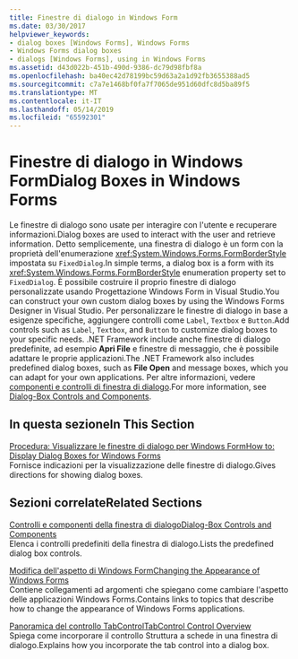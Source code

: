 ```yaml
---
title: Finestre di dialogo in Windows Form
ms.date: 03/30/2017
helpviewer_keywords:
- dialog boxes [Windows Forms], Windows Forms
- Windows Forms dialog boxes
- dialogs [Windows Forms], using in Windows Forms
ms.assetid: d43d022b-451b-490d-9386-dc79d98fbf8a
ms.openlocfilehash: ba40ec42d78199bc59d63a2a1d92fb3655388ad5
ms.sourcegitcommit: c7a7e1468bf0fa7f7065de951d60dfc8d5ba89f5
ms.translationtype: MT
ms.contentlocale: it-IT
ms.lasthandoff: 05/14/2019
ms.locfileid: "65592301"
---
```

# <a name="dialog-boxes-in-windows-forms"></a><span data-ttu-id="82ca8-102">Finestre di dialogo in Windows Form</span><span class="sxs-lookup"><span data-stu-id="82ca8-102">Dialog Boxes in Windows Forms</span></span>
<span data-ttu-id="82ca8-103">Le finestre di dialogo sono usate per interagire con l'utente e recuperare informazioni.</span><span class="sxs-lookup"><span data-stu-id="82ca8-103">Dialog boxes are used to interact with the user and retrieve information.</span></span> <span data-ttu-id="82ca8-104">Detto semplicemente, una finestra di dialogo è un form con la proprietà dell'enumerazione <xref:System.Windows.Forms.FormBorderStyle> impostata su `FixedDialog`.</span><span class="sxs-lookup"><span data-stu-id="82ca8-104">In simple terms, a dialog box is a form with its <xref:System.Windows.Forms.FormBorderStyle> enumeration property set to `FixedDialog`.</span></span> <span data-ttu-id="82ca8-105">È possibile costruire il proprio finestre di dialogo personalizzate usando Progettazione Windows Form in Visual Studio.</span><span class="sxs-lookup"><span data-stu-id="82ca8-105">You can construct your own custom dialog boxes by using the Windows Forms Designer in Visual Studio.</span></span> <span data-ttu-id="82ca8-106">Per personalizzare le finestre di dialogo in base a esigenze specifiche, aggiungere controlli come `Label`, `Textbox` e `Button`.</span><span class="sxs-lookup"><span data-stu-id="82ca8-106">Add controls such as `Label`, `Textbox`, and `Button` to customize dialog boxes to your specific needs.</span></span> <span data-ttu-id="82ca8-107">.NET Framework include anche finestre di dialogo predefinite, ad esempio **Apri File** e finestre di messaggio, che è possibile adattare le proprie applicazioni.</span><span class="sxs-lookup"><span data-stu-id="82ca8-107">The .NET Framework also includes predefined dialog boxes, such as **File Open** and message boxes, which you can adapt for your own applications.</span></span> <span data-ttu-id="82ca8-108">Per altre informazioni, vedere [componenti e controlli di finestra di dialogo](./controls/dialog-box-controls-and-components-windows-forms.md).</span><span class="sxs-lookup"><span data-stu-id="82ca8-108">For more information, see [Dialog-Box Controls and Components](./controls/dialog-box-controls-and-components-windows-forms.md).</span></span>  
  
## <a name="in-this-section"></a><span data-ttu-id="82ca8-109">In questa sezione</span><span class="sxs-lookup"><span data-stu-id="82ca8-109">In This Section</span></span>  
 [<span data-ttu-id="82ca8-110">Procedura: Visualizzare le finestre di dialogo per Windows Form</span><span class="sxs-lookup"><span data-stu-id="82ca8-110">How to: Display Dialog Boxes for Windows Forms</span></span>](how-to-display-dialog-boxes-for-windows-forms.md)  
 <span data-ttu-id="82ca8-111">Fornisce indicazioni per la visualizzazione delle finestre di dialogo.</span><span class="sxs-lookup"><span data-stu-id="82ca8-111">Gives directions for showing dialog boxes.</span></span>  
  
## <a name="related-sections"></a><span data-ttu-id="82ca8-112">Sezioni correlate</span><span class="sxs-lookup"><span data-stu-id="82ca8-112">Related Sections</span></span>  
 [<span data-ttu-id="82ca8-113">Controlli e componenti della finestra di dialogo</span><span class="sxs-lookup"><span data-stu-id="82ca8-113">Dialog-Box Controls and Components</span></span>](./controls/dialog-box-controls-and-components-windows-forms.md)  
 <span data-ttu-id="82ca8-114">Elenca i controlli predefiniti della finestra di dialogo.</span><span class="sxs-lookup"><span data-stu-id="82ca8-114">Lists the predefined dialog box controls.</span></span>  
  
 [<span data-ttu-id="82ca8-115">Modifica dell'aspetto di Windows Form</span><span class="sxs-lookup"><span data-stu-id="82ca8-115">Changing the Appearance of Windows Forms</span></span>](changing-the-appearance-of-windows-forms.md)  
 <span data-ttu-id="82ca8-116">Contiene collegamenti ad argomenti che spiegano come cambiare l'aspetto delle applicazioni Windows Forms.</span><span class="sxs-lookup"><span data-stu-id="82ca8-116">Contains links to topics that describe how to change the appearance of Windows Forms applications.</span></span>  
  
 [<span data-ttu-id="82ca8-117">Panoramica del controllo TabControl</span><span class="sxs-lookup"><span data-stu-id="82ca8-117">TabControl Control Overview</span></span>](./controls/tabcontrol-control-overview-windows-forms.md)  
 <span data-ttu-id="82ca8-118">Spiega come incorporare il controllo Struttura a schede in una finestra di dialogo.</span><span class="sxs-lookup"><span data-stu-id="82ca8-118">Explains how you incorporate the tab control into a dialog box.</span></span>
